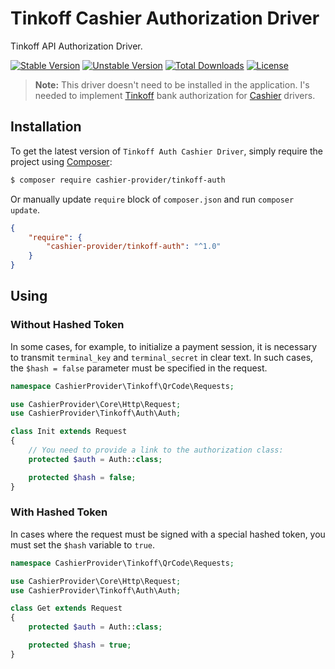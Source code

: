 # Tinkoff Cashier Authorization Driver

Tinkoff API Authorization Driver.

[![Stable Version][badge_stable]][link_packagist]
[![Unstable Version][badge_unstable]][link_packagist]
[![Total Downloads][badge_downloads]][link_packagist]
[![License][badge_license]][link_license]

> **Note:** This driver doesn't need to be installed in the application. I's needed to implement [Tinkoff](https://www.tinkoff.ru/eng) bank authorization for [Cashier](https://github.com/cashier-provider/core) drivers.

## Installation

To get the latest version of `Tinkoff Auth Cashier Driver`, simply require the project using [Composer](https://getcomposer.org):

```bash
$ composer require cashier-provider/tinkoff-auth
```

Or manually update `require` block of `composer.json` and run `composer update`.

```json
{
    "require": {
        "cashier-provider/tinkoff-auth": "^1.0"
    }
}
```

## Using

### Without Hashed Token

In some cases, for example, to initialize a payment session, it is necessary to transmit `terminal_key` and `terminal_secret` in clear text. In such cases, the `$hash = false`
parameter must be specified in the request.

```php
namespace CashierProvider\Tinkoff\QrCode\Requests;

use CashierProvider\Core\Http\Request;
use CashierProvider\Tinkoff\Auth\Auth;

class Init extends Request
{
    // You need to provide a link to the authorization class:
    protected $auth = Auth::class;

    protected $hash = false;
}
```

### With Hashed Token

In cases where the request must be signed with a special hashed token, you must set the `$hash` variable to `true`.

```php
namespace CashierProvider\Tinkoff\QrCode\Requests;

use CashierProvider\Core\Http\Request;
use CashierProvider\Tinkoff\Auth\Auth;

class Get extends Request
{
    protected $auth = Auth::class;

    protected $hash = true;
}
```

[badge_downloads]:      https://img.shields.io/packagist/dt/cashier-provider/tinkoff-auth.svg?style=flat-square

[badge_license]:        https://img.shields.io/packagist/l/cashier-provider/tinkoff-auth.svg?style=flat-square

[badge_stable]:         https://img.shields.io/github/v/release/cashier-provider/tinkoff-auth?label=stable&style=flat-square

[badge_unstable]:       https://img.shields.io/badge/unstable-dev--main-orange?style=flat-square

[link_license]:         LICENSE

[link_packagist]:       https://packagist.org/packages/cashier-provider/tinkoff-auth
